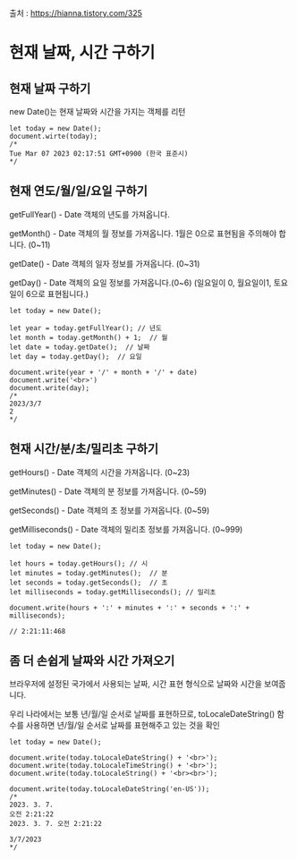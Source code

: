 출처 : https://hianna.tistory.com/325

# 현재 날짜, 시간 구하기

## 현재 날짜 구하기

new Date()는 현재 날짜와 시간을 가지는 객체를 리턴

```
let today = new Date();
document.wirte(today);
/*
Tue Mar 07 2023 02:17:51 GMT+0900 (한국 표준시)
*/
```

## 현재 연도/월/일/요일 구하기

getFullYear() - Date 객체의 년도를 가져옵니다.

getMonth() - Date 객체의 월 정보를 가져옵니다. 1월은 0으로 표현됨을 주의해야 합니다. (0~11)

getDate() - Date 객체의 일자 정보를 가져옵니다. (0~31)

getDay() - Date 객체의 요일 정보를 가져옵니다.(0~6) (일요일이 0, 월요일이1, 토요일이 6으로 표현됩니다.)

```
let today = new Date();   

let year = today.getFullYear(); // 년도
let month = today.getMonth() + 1;  // 월
let date = today.getDate();  // 날짜
let day = today.getDay();  // 요일

document.write(year + '/' + month + '/' + date)
document.write('<br>')
document.write(day);
/*
2023/3/7
2
*/
```

## 현재 시간/분/초/밀리초 구하기

getHours() - Date 객체의 시간을 가져옵니다. (0~23)

getMinutes() - Date 객체의 분 정보를 가져옵니다. (0~59)

getSeconds() - Date 객체의 초 정보를 가져옵니다. (0~59)

getMilliseconds() - Date 객체의 밀리초 정보를 가져옵니다. (0~999)

```
let today = new Date();   

let hours = today.getHours(); // 시
let minutes = today.getMinutes();  // 분
let seconds = today.getSeconds();  // 초
let milliseconds = today.getMilliseconds(); // 밀리초

document.write(hours + ':' + minutes + ':' + seconds + ':' + milliseconds);

// 2:21:11:468
```

## 좀 더 손쉽게 날짜와 시간 가져오기

브라우저에 설정된 국가에서 사용되는 날짜, 시간 표현 형식으로 날짜와 시간을 보여줍니다.

우리 나라에서는 보통 년/월/일 순서로 날짜를 표현하므로, toLocaleDateString() 함수를 사용하면 년/월/일 순서로 날짜를 표현해주고 있는 것을 확인


```
let today = new Date();   

document.write(today.toLocaleDateString() + '<br>');
document.write(today.toLocaleTimeString() + '<br>');
document.write(today.toLocaleString() + '<br><br>');

document.write(today.toLocaleDateString('en-US'));
/*
2023. 3. 7.
오전 2:21:22
2023. 3. 7. 오전 2:21:22

3/7/2023
*/
```
